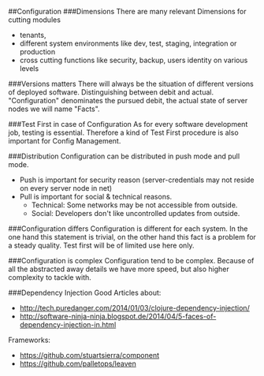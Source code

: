 ##Configuration
###Dimensions
There are many relevant Dimensions for cutting modules
* tenants, 
* different system environments like dev, test, staging, integration or production 
* cross cutting functions like security, backup, users identity on various levels

###Versions matters
There will always be the situation of different versions of deployed software. Distinguishing between debit and actual. "Configuration" denominates the pursued debit, the actual state of server nodes we will name "Facts".

###Test First in case of Configuration
As for every software development job, testing is essential. Therefore a kind of Test First procedure is also important for Config Management.

###Distribution
Configuration can be distributed in push mode and pull mode.
* Push is important for security reason (server-credentials may not reside on every server node in net)
* Pull is important for social & technical reasons.
  * Technical: Some networks may be not accessible from outside.
  * Social: Developers don't like uncontrolled updates from outside.

###Configuration differs
Configuration is different for each system. In the one hand this statement is trivial, on the other hand this fact is a problem for a steady quality. Test first will be of limited use here only.

###Configuration is complex
Configuration tend to be complex. Because of all the abstracted away details we have more speed, but also higher complexity to tackle with.

###Dependency Injection
Good Articles about:
* http://tech.puredanger.com/2014/01/03/clojure-dependency-injection/
* http://software-ninja-ninja.blogspot.de/2014/04/5-faces-of-dependency-injection-in.html

Frameworks:
* https://github.com/stuartsierra/component
* https://github.com/palletops/leaven

  
  
